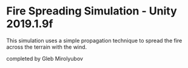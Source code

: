 # Fire Spreading Simulation - Unity 2019.1.9f
This simulation uses a simple propagation technique to spread the fire across the terrain with the wind.  

completed by Gleb Mirolyubov
